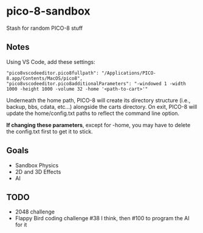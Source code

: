 # pico-8-sandbox

Stash for random PICO-8 stuff

## Notes

Using VS Code, add these settings:
```
"pico8vscodeeditor.pico8fullpath": "/Applications/PICO-8.app/Contents/MacOS/pico8",
"pico8vscodeeditor.pico8additionalParameters": "-windowed 1 -width 1000 -height 1000 -volume 32 -home '<path-to-cart>'"

```
Underneath the home path, PICO-8 will create its directory structure (i.e., backup, bbs, cdata, etc...) alongside the carts directory. On exit, PICO-8 will update the home/config.txt paths to reflect the command line option.

__If changing these parameters__, except for -home, you may have to delete the config.txt first to get it to stick.

## Goals

- Sandbox Physics
- 2D and 3D Effects
- AI

## TODO

- 2048 challenge
- Flappy Bird coding challenge #38 I think, then #100 to program the AI for it
